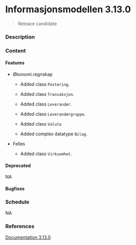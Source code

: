 # Informasjonsmodellen 3.13.0

> Releace candidate
>
> 

### Description

### Content

#### Features

* Økonomi.regnskap

    * Added class `Postering`.
    * Added class `Transaksjon`.
    * Added class `Leverandør`.
    * Added class `Leverandørgruppe`.
    * Added class `Valuta`

    * Added complex datatype `Bilag`.

    

* Felles
    * Added class `Virksomhet`.


#### Deprecated

NA

#### Bugfixes

### Schedule

NA

### References

[Documentation 3.13.0](https://informasjonsmodell.felleskomponent.no/docs?v=v3.13.0)



